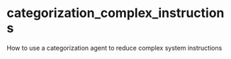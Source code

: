 # categorization_complex_instructions
How to use a categorization agent to reduce complex system instructions
